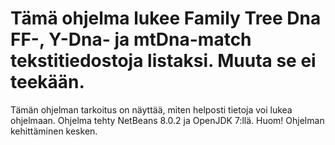 # Tämä ohjelma lukee Family Tree Dna FF-, Y-Dna- ja mtDna-match tekstitiedostoja listaksi. Muuta se ei teekään.
Tämän ohjelman tarkoitus on näyttää, miten helposti tietoja voi lukea ohjelmaan. Ohjelma tehty NetBeans 8.0.2 ja
OpenJDK 7:llä. Huom! Ohjelman kehittäminen kesken.
